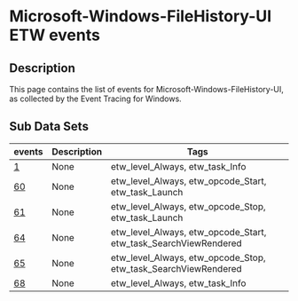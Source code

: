 # Microsoft-Windows-FileHistory-UI ETW events

## Description
This page contains the list of events for Microsoft-Windows-FileHistory-UI, as collected by the Event Tracing for Windows.

## Sub Data Sets
|events|Description|Tags|
|---|---|---|
|[1](events/event-1.md)|None|etw_level_Always, etw_task_Info|
|[60](events/event-60.md)|None|etw_level_Always, etw_opcode_Start, etw_task_Launch|
|[61](events/event-61.md)|None|etw_level_Always, etw_opcode_Stop, etw_task_Launch|
|[64](events/event-64.md)|None|etw_level_Always, etw_opcode_Start, etw_task_SearchViewRendered|
|[65](events/event-65.md)|None|etw_level_Always, etw_opcode_Stop, etw_task_SearchViewRendered|
|[68](events/event-68.md)|None|etw_level_Always, etw_task_Info|
